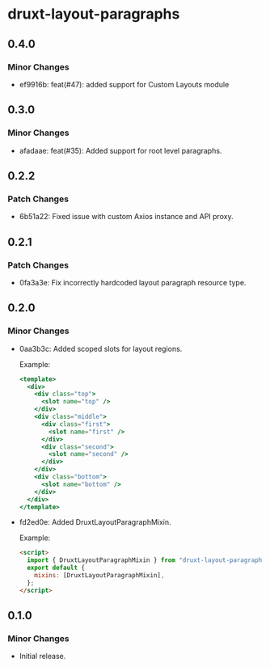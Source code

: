 # druxt-layout-paragraphs

## 0.4.0

### Minor Changes

- ef9916b: feat(#47): added support for Custom Layouts module

## 0.3.0

### Minor Changes

- afadaae: feat(#35): Added support for root level paragraphs.

## 0.2.2

### Patch Changes

- 6b51a22: Fixed issue with custom Axios instance and API proxy.

## 0.2.1

### Patch Changes

- 0fa3a3e: Fix incorrectly hardcoded layout paragraph resource type.

## 0.2.0

### Minor Changes

- 0aa3b3c: Added scoped slots for layout regions.

  Example:

  ```jsx
  <template>
    <div>
      <div class="top">
        <slot name="top" />
      </div>
      <div class="middle">
        <div class="first">
          <slot name="first" />
        </div>
        <div class="second">
          <slot name="second" />
        </div>
      </div>
      <div class="bottom">
        <slot name="bottom" />
      </div>
    </div>
  </template>
  ```

- fd2ed0e: Added DruxtLayoutParagraphMixin.

  Example:

  ```html
  <script>
    import { DruxtLayoutParagraphMixin } from "druxt-layout-paragraphs";
    export default {
      mixins: [DruxtLayoutParagraphMixin],
    };
  </script>
  ```

## 0.1.0

### Minor Changes

- Initial release.
